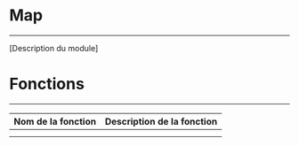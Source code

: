 # Map
------
[Description du module]

# Fonctions
------
|Nom de la fonction | Description de la fonction 
|-:|:-:
| |  
| | 

